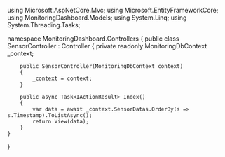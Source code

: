 using Microsoft.AspNetCore.Mvc;
using Microsoft.EntityFrameworkCore;
using MonitoringDashboard.Models;
using System.Linq;
using System.Threading.Tasks;

namespace MonitoringDashboard.Controllers
{
    public class SensorController : Controller
    {
        private readonly MonitoringDbContext _context;

        public SensorController(MonitoringDbContext context)
        {
            _context = context;
        }

        public async Task<IActionResult> Index()
        {
            var data = await _context.SensorDatas.OrderBy(s => s.Timestamp).ToListAsync();
            return View(data);
        }
    }
}